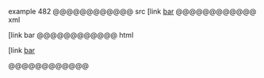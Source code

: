 example 482
@@@@@@@@@@@@ src
[link [bar](/uri)
@@@@@@@@@@@@ xml
<?xml version="1.0" encoding="UTF-8"?>
<!DOCTYPE document SYSTEM "CommonMark.dtd">
<document xmlns="http://commonmark.org/xml/1.0">
  <paragraph>
    <text>[link </text>
    <link destination="/uri" title="">
      <text>bar</text>
    </link>
  </paragraph>
</document>
@@@@@@@@@@@@ html
<p>[link <a href="/uri">bar</a></p>
@@@@@@@@@@@@
